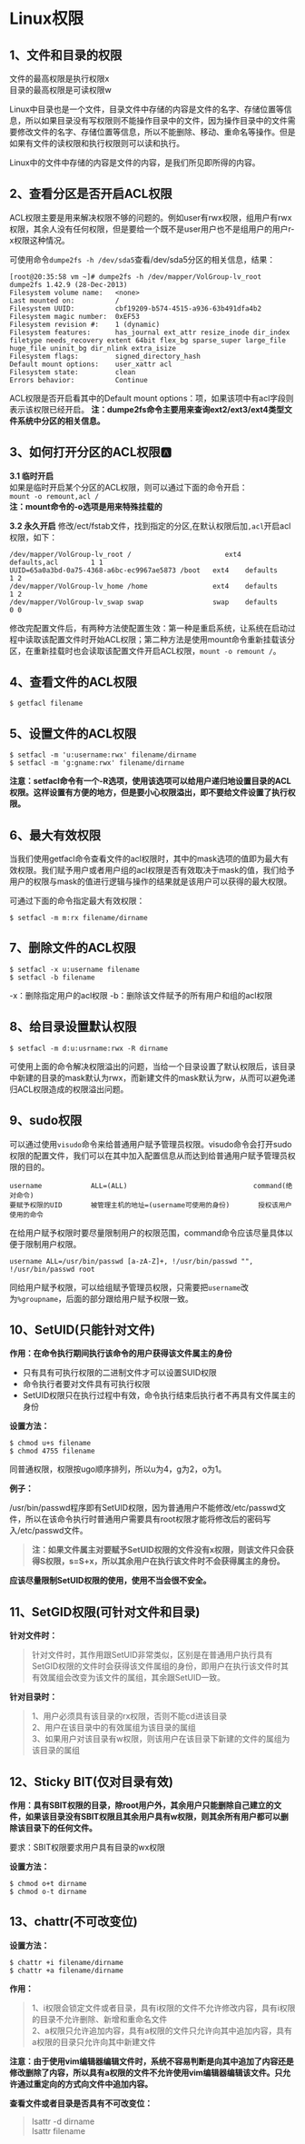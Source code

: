 # Linux权限

## 1、文件和目录的权限

文件的最高权限是执行权限x  
目录的最高权限是可读权限w

Linux中目录也是一个文件，目录文件中存储的内容是文件的名字、存储位置等信息，所以如果目录没有写权限则不能操作目录中的文件，因为操作目录中的文件需要修改文件的名字、存储位置等信息，所以不能删除、移动、重命名等操作。但是如果有文件的读权限和执行权限则可以读和执行。

Linux中的文件中存储的内容是文件的内容，是我们所见即所得的内容。

## 2、查看分区是否开启ACL权限

ACL权限主要是用来解决权限不够的问题的。例如user有rwx权限，组用户有rwx权限，其余人没有任何权限，但是要给一个既不是user用户也不是组用户的用户r-x权限这种情况。

可使用命令```dumpe2fs -h /dev/sda5```查看/dev/sda5分区的相关信息，结果：

```
[root@20:35:58 vm ~]# dumpe2fs -h /dev/mapper/VolGroup-lv_root
dumpe2fs 1.42.9 (28-Dec-2013)
Filesystem volume name:   <none>
Last mounted on:          /
Filesystem UUID:          cbf19209-b574-4515-a936-63b491dfa4b2
Filesystem magic number:  0xEF53
Filesystem revision #:    1 (dynamic)
Filesystem features:      has_journal ext_attr resize_inode dir_index filetype needs_recovery extent 64bit flex_bg sparse_super large_file huge_file uninit_bg dir_nlink extra_isize
Filesystem flags:         signed_directory_hash
Default mount options:    user_xattr acl
Filesystem state:         clean
Errors behavior:          Continue
```

ACL权限是否开启看其中的Default mount options：项，如果该项中有acl字段则表示该权限已经开启。
**注：dumpe2fs命令主要用来查询ext2/ext3/ext4类型文件系统中分区的相关信息。**

## 3、如何打开分区的ACL权限🅰️

**3.1 临时开启**  
如果是临时开启某个分区的ACL权限，则可以通过下面的命令开启：  
```mount -o remount,acl /```  
**注：mount命令的-o选项是用来特殊挂载的**

**3.2 永久开启**
修改/ect/fstab文件，找到指定的分区,在默认权限后加```,acl```开启acl权限，如下：

```
/dev/mapper/VolGroup-lv_root /                       ext4    defaults,acl        1 1
UUID=65a0a3bd-0a75-4368-a6bc-ec9967ae5873 /boot   ext4    defaults        1 2
/dev/mapper/VolGroup-lv_home /home                ext4    defaults        1 2
/dev/mapper/VolGroup-lv_swap swap                 swap    defaults        0 0
```
修改完配置文件后，有两种方法使配置生效：第一种是重启系统，让系统在启动过程中读取该配置文件时开始ACL权限；第二种方法是使用mount命令重新挂载该分区，在重新挂载时也会读取该配置文件开启ACL权限，```mount -o remount /```。

## 4、查看文件的ACL权限

```
$ getfacl filename
```

## 5、设置文件的ACL权限

```
$ setfacl -m 'u:username:rwx' filename/dirname
$ setfacl -m 'g:gname:rwx' filename/dirname
```

**注意：setfacl命令有一个-R选项，使用该选项可以给用户递归地设置目录的ACL权限。这样设置有方便的地方，但是要小心权限溢出，即不要给文件设置了执行权限。**

## 6、最大有效权限

当我们使用getfacl命令查看文件的acl权限时，其中的mask选项的值即为最大有效权限。我们赋予用户或者用户组的acl权限是否有效取决于mask的值，我们给予用户的权限与mask的值进行逻辑与操作的结果就是该用户可以获得的最大权限。

可通过下面的命令指定最大有效权限：

```shell
$ setfacl -m m:rx filename/dirname
```

## 7、删除文件的ACL权限

```shell
$ setfacl -x u:username filename
$ setfacl -b filename
```

-x：删除指定用户的acl权限
-b：删除该文件赋予的所有用户和组的acl权限

## 8、给目录设置默认权限

```shelll
$ setfacl -m d:u:usrname:rwx -R dirname
```
可使用上面的命令解决权限溢出的问题，当给一个目录设置了默认权限后，该目录中新建的目录的mask默认为rwx，而新建文件的mask默认为rw，从而可以避免递归ACL权限造成的权限溢出问题。

## 9、sudo权限

可以通过使用```visudo```命令来给普通用户赋予管理员权限。visudo命令会打开sudo权限的配置文件，我们可以在其中加入配置信息从而达到给普通用户赋予管理员权限的目的。

```
username			ALL=(ALL)								command(绝对命令)
要赋予权限的UID		被管理主机的地址=(username可使用的身份)		授权该用户使用的命令
```

在给用户赋予权限时要尽量限制用户的权限范围，command命令应该尽量具体以便于限制用户权限。

```
username ALL=/usr/bin/passwd [a-zA-Z]+, !/usr/bin/passwd "", !/usr/bin/passwd root
```

同给用户赋予权限，可以给组赋予管理员权限，只需要把```username```改为```%groupname```，后面的部分跟给用户赋予权限一致。

## 10、SetUID(只能针对文件)

**作用：在命令执行期间执行该命令的用户获得该文件属主的身份**

* 只有具有可执行权限的二进制文件才可以设置SUID权限
* 命令执行者要对文件具有可执行权限
* SetUID权限只在执行过程中有效，命令执行结束后执行者不再具有文件属主的身份

**设置方法：**

```shell
$ chmod u+s filename
$ chmod 4755 filename
```
同普通权限，权限按ugo顺序排列，所以u为4，g为2，o为1。

**例子：**

/usr/bin/passwd程序即有SetUID权限，因为普通用户不能修改/etc/passwd文件，所以在该命令执行时普通用户需要具有root权限才能将修改后的密码写入/etc/passwd文件。

> **注：如果文件属主对要赋予SetUID权限的文件没有x权限，则该文件只会获得S权限，s=S+x，所以其余用户在执行该文件时不会获得属主的身份。**

**应该尽量限制SetUID权限的使用，使用不当会很不安全。**

## 11、SetGID权限(可针对文件和目录)

**针对文件时：**
> 针对文件时，其作用跟SetUID非常类似，区别是在普通用户执行具有SetGID权限的文件时会获得该文件属组的身份，即用户在执行该文件时其有效属组会改变为该文件的属组，其余跟SetUID一致。

**针对目录时：**
> 1、用户必须具有该目录的rx权限，否则不能cd进该目录  
> 2、用户在该目录中的有效属组为该目录的属组  
> 3、如果用户对该目录有w权限，则该用户在该目录下新建的文件的属组为该目录的属组

## 12、Sticky BIT(仅对目录有效)

**作用：具有SBIT权限的目录，除root用户外，其余用户只能删除自己建立的文件，如果该目录没有SBIT权限且其余用户具有w权限，则其余所有用户都可以删除该目录下的任何文件。**

要求：SBIT权限要求用户具有目录的wx权限

**设置方法：**

```shell
$ chmod o+t dirname
$ chmod o-t dirname
```

## 13、chattr(不可改变位)
**设置方法：**

```shell
$ chattr +i filename/dirname
$ chattr +a filename/dirname
```

**作用：**
> 1、i权限会锁定文件或者目录，具有i权限的文件不允许修改内容，具有i权限的目录不允许删除、新增和重命名文件  
> 2、a权限只允许追加内容，具有a权限的文件只允许向其中追加内容，具有a权限的目录只允许向其中新建文件

**注意：由于使用vim编辑器编辑文件时，系统不容易判断是向其中追加了内容还是修改删除了内容，所以具有a权限的文件不允许使用vim编辑器编辑该文件。只允许通过重定向的方式向文件中追加内容。**

**查看文件或者目录是否具有不可改变位：**
> lsattr -d dirname  
> lsattr filename
